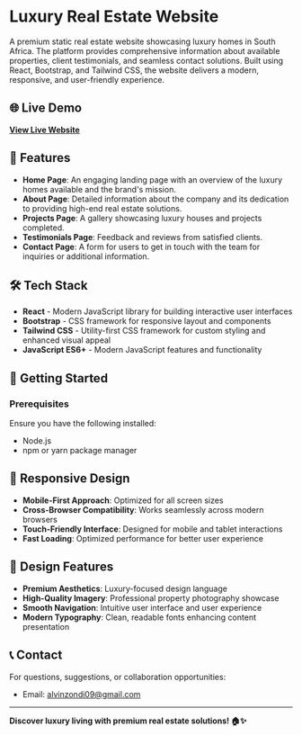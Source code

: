 # Luxury Real Estate Website

A premium static real estate website showcasing luxury homes in South Africa. The platform provides comprehensive information about available properties, client testimonials, and seamless contact solutions. Built using React, Bootstrap, and Tailwind CSS, the website delivers a modern, responsive, and user-friendly experience.

## 🌐 Live Demo
**[View Live Website](https://rsa-estate.onrender.com/)**

## 🏡 Features

- **Home Page**: An engaging landing page with an overview of the luxury homes available and the brand's mission.
- **About Page**: Detailed information about the company and its dedication to providing high-end real estate solutions.
- **Projects Page**: A gallery showcasing luxury houses and projects completed.
- **Testimonials Page**: Feedback and reviews from satisfied clients.
- **Contact Page**: A form for users to get in touch with the team for inquiries or additional information.

## 🛠️ Tech Stack

- **React** - Modern JavaScript library for building interactive user interfaces
- **Bootstrap** - CSS framework for responsive layout and components
- **Tailwind CSS** - Utility-first CSS framework for custom styling and enhanced visual appeal
- **JavaScript ES6+** - Modern JavaScript features and functionality

## 🚀 Getting Started

### Prerequisites
Ensure you have the following installed:
- Node.js 
- npm or yarn package manager


## 📱 Responsive Design

- **Mobile-First Approach**: Optimized for all screen sizes
- **Cross-Browser Compatibility**: Works seamlessly across modern browsers
- **Touch-Friendly Interface**: Designed for mobile and tablet interactions
- **Fast Loading**: Optimized performance for better user experience

## 🎨 Design Features

- **Premium Aesthetics**: Luxury-focused design language
- **High-Quality Imagery**: Professional property photography showcase
- **Smooth Navigation**: Intuitive user interface and user experience
- **Modern Typography**: Clean, readable fonts enhancing content presentation


## 📞 Contact

For questions, suggestions, or collaboration opportunities:
- Email: alvinzondi09@gmail.com

---

**Discover luxury living with premium real estate solutions! 🏠✨**
